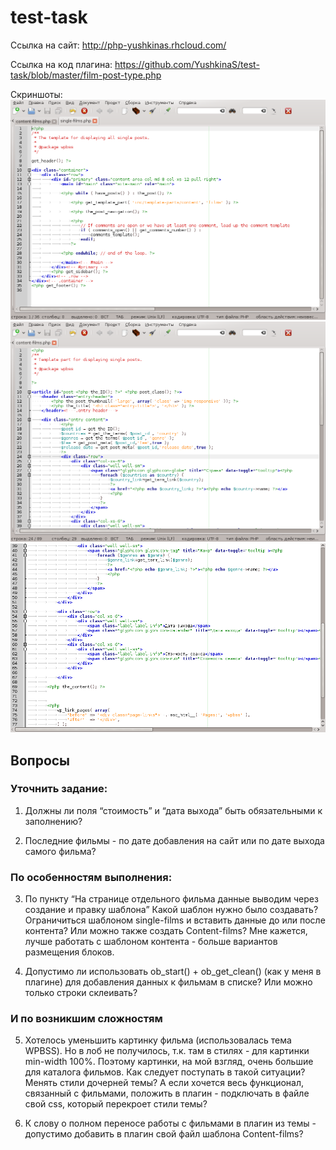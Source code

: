 # test-task
Ссылка на сайт: http://php-yushkinas.rhcloud.com/

Ссылка на код плагина: https://github.com/YushkinaS/test-task/blob/master/film-post-type.php

Скриншоты: 
![single-films](https://github.com/YushkinaS/test-task/blob/master/%D1%81%D0%BD%D0%B8%D0%BC%D0%BE%D0%BA3.png)
![Content-films часть 1](https://github.com/YushkinaS/test-task/blob/master/%D1%81%D0%BD%D0%B8%D0%BC%D0%BE%D0%BA1.png)
![Content-films часть 2](https://github.com/YushkinaS/test-task/blob/master/%D1%81%D0%BD%D0%B8%D0%BC%D0%BE%D0%BA2.png)

## Вопросы

### Уточнить задание:

1. Должны ли поля “стоимость” и “дата выхода”  быть обязательными к заполнению?

2. Последние фильмы - по дате добавления на сайт или по дате выхода самого фильма? 

### По особенностям выполнения:

3. По пункту “На странице отдельного фильма данные выводим через создание и правку шаблона”
Какой шаблон нужно было создавать? Ограничиться шаблоном single-films и вставить данные до или после контента? Или можно также создать Content-films? Мне кажется, лучше работать с шаблоном контента - больше вариантов размещения блоков.

4. Допустимо ли использовать ob_start() + ob_get_clean() (как у меня в плагине) для добавления данных к фильмам в списке? Или можно только строки склеивать?

### И по возникшим сложностям

5. Хотелось уменьшить картинку фильма (использовалась тема WPBSS). Но в лоб не получилось, т.к. там в стилях - для картинки min-width 100%. Поэтому картинки, на мой взгляд, очень большие для каталога фильмов. Как следует поступать в такой ситуации? Менять стили дочерней темы? А если хочется весь функционал, связанный с фильмами, положить в плагин - подключать в файле свой css, который перекроет стили темы? 

6. К слову о полном переносе работы с фильмами в плагин из темы - допустимо добавить в плагин свой файл шаблона Content-films?
